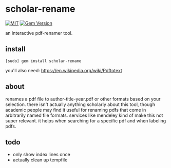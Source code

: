 # scholar-rename

[![MIT](https://img.shields.io/npm/l/alt.svg?style=flat)](http://jeremywrnr.com/mit-license)
[![Gem Version](https://badge.fury.io/rb/scholar-rename.svg)](https://badge.fury.io/rb/scholar-rename)

an interactive pdf-renamer tool.

## install

    [sudo] gem install scholar-rename

you'll also need: https://en.wikipedia.org/wiki/Pdftotext

## about

renames a pdf file to author-title-year.pdf or other formats based on your
selection. there isn't actually anything scholarly about this tool, though
academic people may find it useful for renaming pdfs that come in arbitrarily
named file formats. services like mendeley kind of make this not super
relevant. it helps when searching for a specific pdf and when labeling pdfs.

## todo

- only show index lines once
- actually clean up tempfile
